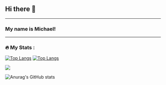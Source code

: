 ## Hi there 👋
---

### My name is Michael!
---

<!--
**MichaelKuch26/aboutMeMD** is a ✨ _special_ ✨ repository because its `README.md` (this file) appears on your GitHub profile.
Here are some ideas to get you started:
- 🔭 I’m currently working on ...
- 🌱 I’m currently learning ...
- 👯 I’m looking to collaborate on ...
- 🤔 I’m looking for help with ...
- 💬 Ask me about ...
- 📫 How to reach me: ...
- 😄 Pronouns: ...
- ⚡ Fun fact: ...
-->

### :fire: My Stats :

[![Top Langs](https://github-readme-stats.vercel.app/api/top-langs/?username=MichaelKuch26&langs_count=8)](https://github.com/MichaelKuch26/github-readme-stats)
[![Top Langs](https://github-readme-stats.vercel.app/api/top-langs/?username=anuraghazra)](https://github.com/anuraghazra/github-readme-stats)

![](https://komarev.com/ghpvc/?username=MichaelKuch26)

![Anurag's GitHub stats](https://github-readme-stats.vercel.app/api?username=MichaelKuch26&show_icons=true&theme=synthwave)
